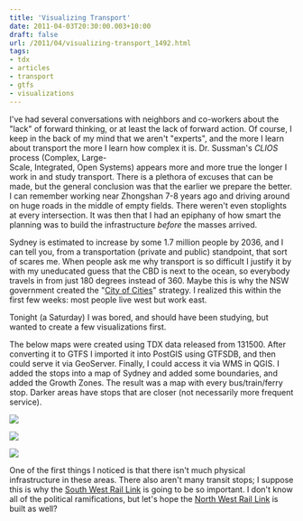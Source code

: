 ```yaml
---
title: 'Visualizing Transport'
date: 2011-04-03T20:30:00.003+10:00
draft: false
url: /2011/04/visualizing-transport_1492.html
tags: 
- tdx
- articles
- transport
- gtfs
- visualizations
---
```


I've had several conversations with neighbors and co-workers about the "lack" of forward thinking, or at least the lack of forward action. Of course, I keep in the back of my mind that we aren't "experts", and the more I learn about transport the more I learn how complex it is. Dr. Sussman's _CLIOS_ process (Complex, Large-  
Scale, Integrated, Open Systems) appears more and more true the longer I work in and study transport. There is a plethora of excuses that can be made, but the general conclusion was that the earlier we prepare the better. I can remember working near Zhongshan 7-8 years ago and driving around on huge roads in the middle of empty fields. There weren't even stoplights at every intersection. It was then that I had an epiphany of how smart the planning was to build the infrastructure _before_ the masses arrived.  
  
Sydney is estimated to increase by some 1.7 million people by 2036, and I can tell you, from a transportation (private and public) standpoint, that sort of scares me. When people ask me why transport is so difficult I justify it by with my uneducated guess that the CBD is next to the ocean, so everybody travels in from just 180 degrees instead of 360. Maybe this is why the NSW government created the "[City of Cities](http://www.metrostrategy.nsw.gov.au/TheStrategy/tabid/38/language/en-US/Default.aspx)" strategy. I realized this within the first few weeks: most people live west but work east.  
  
Tonight (a Saturday) I was bored, and should have been studying, but wanted to create a few visualizations first.  
  
The below maps were created using TDX data released from 131500. After converting it to GTFS I imported it into PostGIS using GTFSDB, and then could serve it via GeoServer. Finally, I could access it via WMS in QGIS. I added the stops into a map of Sydney and added some boundaries, and added the Growth Zones. The result was a map with every bus/train/ferry stop. Darker areas have stops that are closer (not necessarily more frequent service).  
  
  
[![](https://blogger.googleusercontent.com/img/b/R29vZ2xl/AVvXsEhkt_ncrwpoO0aHDkgFihoyvgu9rtIcFwlzQzteTjYbpmXDxHnOB4iLmDdKQOcDXxKSJ8qeNrEHbm_Pa_5RNvLmLKlmNCrtQLGb5Q-_KKcIuyE9t-7UMPZx20cA3vdnprQLo4zKQCIwndyi/s400/Screenshot-4.png)](https://picasaweb.google.com/lh/photo/OFVoJjgA8rE7DnDEn-5s8g?feat=embedwebsite)  
  
[![](https://blogger.googleusercontent.com/img/b/R29vZ2xl/AVvXsEjMg3aEJToq5P2XQm2Yq4550mzTi6q9AsSv7dPaeqSyNahlZ01lRpglbMnC7s6_f8XDD1Sewna-aFKq_QwO2Zl4FRkrggnMeRlS87go9qFmJhKYMHyIVvr7tl1Zx0NQ8lKV_DTeLOUota8z/s400/growtharea.png)](https://picasaweb.google.com/lh/photo/GOEcSQyVq9ExTJdIYzTF0Q?feat=embedwebsite)  
  
[![](https://blogger.googleusercontent.com/img/b/R29vZ2xl/AVvXsEhy_Fbqf9siL_AND2UfnYRLbG2UGqb64rSWXBZrTKRGBjBw8rj3IV9_AQqYs0b_kc5ohyqxAuBoFq-sTYspWPgIagbRELFe995VnWuvmlt01aXUirynovd2hCwC6Zom31z6Pyvpabl13N0I/s400/growtharea2.png)](https://picasaweb.google.com/lh/photo/Yp2Z2tpQ2OKGKs52WAJkiw?feat=embedwebsite)  
  
One of the first things I noticed is that there isn't much physical infrastructure in these areas. There also aren't many transit stops; I suppose this is why the [South West Rail Link](http://en.wikipedia.org/wiki/South_West_railway_line,_Sydney) is going to be so important. I don't know all of the political ramifications, but let's hope the [North West Rail Link](http://en.wikipedia.org/wiki/Proposed_railways_in_Sydney#North_West_Rail_Link_.28NWRL.29) is built as well?